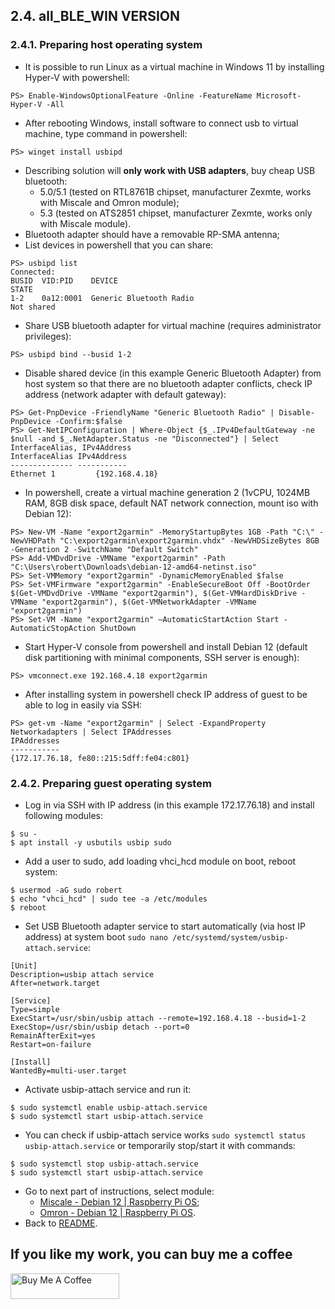 ## 2.4. all_BLE_WIN VERSION

### 2.4.1. Preparing host operating system
- It is possible to run Linux as a virtual machine in Windows 11 by installing Hyper-V with powershell:
```
PS> Enable-WindowsOptionalFeature -Online -FeatureName Microsoft-Hyper-V -All
```
- After rebooting Windows, install software to connect usb to virtual machine, type command in powershell:
```
PS> winget install usbipd
```
- Describing solution will **only work with USB adapters**, buy cheap USB bluetooth:
  - 5.0/5.1 (tested on RTL8761B chipset, manufacturer Zexmte, works with Miscale and Omron module);
  - 5.3 (tested on ATS2851 chipset, manufacturer Zexmte, works only with Miscale module).
- Bluetooth adapter should have a removable RP-SMA antenna;
- List devices in powershell that you can share:
```
PS> usbipd list
Connected:
BUSID  VID:PID    DEVICE                                                        STATE
1-2    0a12:0001  Generic Bluetooth Radio                                       Not shared
```
- Share USB bluetooth adapter for virtual machine (requires administrator privileges):
```
PS> usbipd bind --busid 1-2
```
- Disable shared device (in this example Generic Bluetooth Adapter) from host system so that there are no bluetooth adapter conflicts, check IP address (network adapter with default gateway):
```
PS> Get-PnpDevice -FriendlyName "Generic Bluetooth Radio" | Disable-PnpDevice -Confirm:$false
PS> Get-NetIPConfiguration | Where-Object {$_.IPv4DefaultGateway -ne $null -and $_.NetAdapter.Status -ne "Disconnected"} | Select InterfaceAlias, IPv4Address
InterfaceAlias IPv4Address
-------------- -----------
Ethernet 1         {192.168.4.18}
```
- In powershell, create a virtual machine generation 2 (1vCPU, 1024MB RAM, 8GB disk space, default NAT network connection, mount iso with Debian 12):
```
PS> New-VM -Name "export2garmin" -MemoryStartupBytes 1GB -Path "C:\" -NewVHDPath "C:\export2garmin\export2garmin.vhdx" -NewVHDSizeBytes 8GB -Generation 2 -SwitchName "Default Switch"
PS> Add-VMDvdDrive -VMName "export2garmin" -Path "C:\Users\robert\Downloads\debian-12-amd64-netinst.iso"
PS> Set-VMMemory "export2garmin" -DynamicMemoryEnabled $false
PS> Set-VMFirmware "export2garmin" -EnableSecureBoot Off -BootOrder $(Get-VMDvdDrive -VMName "export2garmin"), $(Get-VMHardDiskDrive -VMName "export2garmin"), $(Get-VMNetworkAdapter -VMName "export2garmin")
PS> Set-VM -Name "export2garmin" –AutomaticStartAction Start -AutomaticStopAction ShutDown
```
- Start Hyper-V console from powershell and install Debian 12 (default disk partitioning with minimal components, SSH server is enough):
```
PS> vmconnect.exe 192.168.4.18 export2garmin
```
- After installing system in powershell check IP address of guest to be able to log in easily via SSH:
```
PS> get-vm -Name "export2garmin" | Select -ExpandProperty Networkadapters | Select IPAddresses
IPAddresses
-----------
{172.17.76.18, fe80::215:5dff:fe04:c801}
```

### 2.4.2. Preparing guest operating system
- Log in via SSH with IP address (in this example 172.17.76.18) and install following modules:
```
$ su -
$ apt install -y usbutils usbip sudo
```
- Add a user to sudo, add loading vhci_hcd module on boot, reboot system:
```
$ usermod -aG sudo robert
$ echo "vhci_hcd" | sudo tee -a /etc/modules
$ reboot
```
- Set USB Bluetooth adapter service to start automatically (via host IP address) at system boot `sudo nano /etc/systemd/system/usbip-attach.service`:
```
[Unit]
Description=usbip attach service
After=network.target

[Service]
Type=simple
ExecStart=/usr/sbin/usbip attach --remote=192.168.4.18 --busid=1-2
ExecStop=/usr/sbin/usbip detach --port=0
RemainAfterExit=yes
Restart=on-failure

[Install]
WantedBy=multi-user.target
```
- Activate usbip-attach service and run it:
```
$ sudo systemctl enable usbip-attach.service
$ sudo systemctl start usbip-attach.service
```
- You can check if usbip-attach service works `sudo systemctl status usbip-attach.service` or temporarily stop/start it with commands:
```
$ sudo systemctl stop usbip-attach.service
$ sudo systemctl start usbip-attach.service
```
- Go to next part of instructions, select module:
  - [Miscale - Debian 12 | Raspberry Pi OS](https://github.com/RobertWojtowicz/export2garmin/blob/master/manuals/Miscale_BLE.md);
  - [Omron - Debian 12 | Raspberry Pi OS](https://github.com/RobertWojtowicz/export2garmin/blob/master/manuals/Omron_BLE.md).
- Back to [README](https://github.com/RobertWojtowicz/export2garmin/blob/master/README.md).

## If you like my work, you can buy me a coffee
<a href="https://www.buymeacoffee.com/RobertWojtowicz" target="_blank"><img src="https://cdn.buymeacoffee.com/buttons/default-orange.png" alt="Buy Me A Coffee" height="41" width="174"></a>